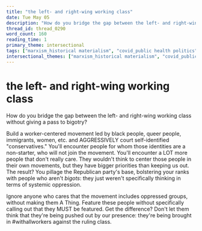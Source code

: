 ```yaml
---
title: "the left- and right-wing working class"
date: Tue May 05
description: "How do you bridge the gap between the left- and right-wing working class without giving a pass to bigotry?"
thread_id: thread_0290
word_count: 160
reading_time: 1
primary_theme: intersectional
tags: ["marxism_historical materialism", "covid_public health politics", "organizational theory"]
intersectional_themes: ["marxism_historical materialism", "covid_public health politics", "organizational theory"]
---
```


# the left- and right-wing working class

How do you bridge the gap between the left- and right-wing working class without giving a pass to bigotry?

Build a worker-centered movement led by black people, queer people, immigrants, women, etc. and AGGRESSIVELY court self-identified "conservatives." You'll encounter people for whom those identities are a non-starter, who will not join the movement. You'll encounter a LOT more people that don't really care. They wouldn't think to center those people in their own movements, but they have bigger priorities than keeping us out. The result? You pillage the Republican party's base, bolstering your ranks with people who aren't *bigots*: they just weren't specifically thinking in terms of systemic oppression.

Ignore anyone who cares that the movement includes oppressed groups, without making them A Thing. Feature these people without specifically calling out that they MUST be featured. Get the difference? Don't let them think that they're being pushed out by our presence: they're being brought in #withallworkers against the ruling class.